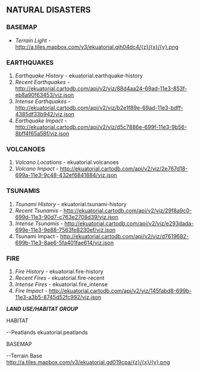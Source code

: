 ## NATURAL DISASTERS

### BASEMAP
- _Terrain Light_ - http://a.tiles.mapbox.com/v3/ekuatorial.gih04dc4/{z}/{x}/{y}.png


### EARTHQUAKES
1. _Earthquake History_ - ekuatorial.earthquake-history
2. _Recent Earthquakes_ - http://ekuatorial.cartodb.com/api/v2/viz/88d4aa24-69ad-11e3-853f-eb8a90f63453/viz.json
3. _Intense Earthquakes_ - http://ekuatorial.cartodb.com/api/v2/viz/b2e1f89e-69ad-11e3-bdff-4385df33b942/viz.json
4. _Earthquake Impact_ - http://ekuatorial.cartodb.com/api/v2/viz/d5c7886e-699f-11e3-9b56-8bff4f65a58f/viz.json


### VOLCANOES
1. _Volcano Locations_ - ekuatorial.volcanoes
2. _Volcano Impact_ - http://ekuatorial.cartodb.com/api/v2/viz/2e767d18-699a-11e3-9c48-432ef6841884/viz.json


### TSUNAMIS
1. _Tsunami History_ - ekuatorial.tsunami-history
2. _Recent Tsunamis_ - http://ekuatorial.cartodb.com/api/v2/viz/29f8a9c0-699d-11e3-90d7-c763e2708d39/viz.json
3. _Intense Tsunamis_ - http://ekuatorial.cartodb.com/api/v2/viz/e293dada-699e-11e3-9e88-7563fe8230ef/viz.json
4. Tsunami Impact - http://ekuatorial.cartodb.com/api/v2/viz/d7619682-699b-11e3-8ae6-5fa401fae614/viz.json


### FIRE
1. _Fire History_ - ekuatorial.fire-history
2. _Recent Fires_ - ekuatorial.fire-recent
3. _Intense Fires_ - ekuatorial.fire_intense
4. _Fire Impact_ - http://ekuatorial.cartodb.com/api/v2/viz/145fabd8-699b-11e3-a3b5-8745d52fc992/viz.json


***LAND USE/HABITAT GROUP***

HABITAT

--Peatlands
ekuatorial.peatlands


BASEMAP

--Terrain Base
http://a.tiles.mapbox.com/v3/ekuatorial.gd019cpa/{z}/{x}/{y}.png
